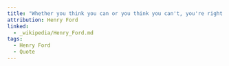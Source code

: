```yaml
---
title: "Whether you think you can or you think you can't, you're right."
attribution: Henry Ford
linked:
  - _wikipedia/Henry_Ford.md
tags:
  - Henry Ford
  - Quote
---
```

